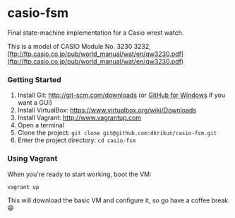 # casio-fsm

Final state-machine implementation for a Casio wrest watch.

This is a model of CASIO Module No. 3230 3232, [ftp://ftp.casio.co.jp/pub/world_manual/wat/en/qw3230.pdf](ftp://ftp.casio.co.jp/pub/world_manual/wat/en/qw3230.pdf)


### Getting Started
1. Install Git: http://git-scm.com/downloads (or [GitHub for Windows](http://windows.github.com/) if you want a GUI)
2. Install VirtualBox: https://www.virtualbox.org/wiki/Downloads
3. Install Vagrant: http://www.vagrantup.com
4. Open a terminal
5. Clone the project: `git clone git@github.com:dkrikun/casio-fsm.git`
6. Enter the project directory: `cd casio-fsm`

### Using Vagrant
When you're ready to start working, boot the VM:
```
vagrant up
```

This will download the basic VM and configure it, so go have a coffee break :smile:



